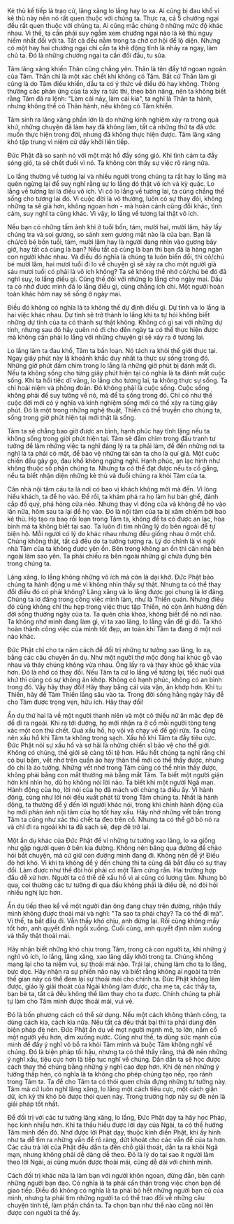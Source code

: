 Kẻ thù kế tiếp là trạo cử, lăng xăng lo lắng hay lo xa. Ai cũng bị đau khổ vì kẻ thù này nên nó rất quen thuộc với chúng ta. Thực ra, cả 5 chướng ngại đều rất quen thuộc với chúng ta. Ai cũng mắc chúng ở những mức độ khác nhau. Vì thế, ta cần phải suy ngẫm xem chướng ngại nào là kẻ thù nguy hiểm nhất đối với ta. Tất cả đều nằm trong ta chờ cơ hội để lộ diện. Nhưng có một hay hai chướng ngại chỉ cần ta khẽ động tĩnh là nhảy ra ngay, làm chủ ta. Đó là những chướng ngại ta cần đối đầu, tu sửa.

Tâm lăng xăng khiến Thân cũng chẳng yên. Thân là tên đầy tớ ngoan ngoãn của Tâm. Thân chỉ là một xác chết khi không có Tâm. Bất cứ Thân làm gì cũng là do Tâm điều khiển, dầu ta có ý thức về điều đó hay không. Thông thường các phản ứng của ta xảy ra tức thì, theo bản năng, nên ta không biết rằng Tâm đã ra lệnh: "Làm cái này, làm cái kia", ta nghĩ là Thân ta hành, nhưng không thể có Thân hành, nếu không có Tâm khiển.

Tâm sinh ra lăng xăng phần lớn là do những kinh nghiệm xảy ra trong quá khứ, những chuyện đã làm hay đã không làm, tất cả những thứ ta đã ước muốn thực hiện trong đời, nhưng đã không thực hiện được. Tâm lăng xăng khó tập trung vì niệm cứ dấy khởi liên tiếp.

Đức Phật đã so sanh nó với một mặt hồ đầy sóng gió. Khi tình cảm ta đầy sóng gió, ta sẽ chết đuối vì nó. Ta không còn thấy sự việc rõ ràng nữa. 

Lo lắng thường về tương lai và nhiều người trong chúng ta rất hay lo lắng mà quên ngừng lại để suy nghĩ rằng sự lo lắng đó thật vô ích và kỳ quặc. Lo lắng về tương lai là điều vô ích. Vì có lo lắng về tương lai, ta cũng chẳng thể sống cho tương lai đó. Vì cuộc đời là vô thường, luôn có sự thay đỏi, không những ta sẽ già hơn, không ngoan hơn - mà hoàn cảnh cũng đổi khác, tình cảm, suy nghĩ ta cũng khác. Vì vậy, lo lắng về tương lai thật vô ích.

Nếu bạn có những tấm ảnh khi ở tuổi bốn, tám, mười hai, mười lăm, hãy lấy chúng tra và soi gương, so sánh xem gương mặt nào là của bạn. Bạn là chú/cô bé bốn tuổi, tám, mười lăm hay là người đang nhìn vào gương bây giờ, hay tất cả cùng là bạn? Nếu tất cả cùng là bạn thì bạn đã là hàng ngàn con người khác nhau. Và điều đó nghĩa là chúng ta luôn biến đổi, thì cô/chú bé mười lăm, hai mươi tuổi đi lo về chuyện gì sẽ xảy ra cho một người già sáu mươi tuổi có phải là vô ích không? Ta sẽ không thể nhớ cô/chú bé đó đã nghĩ suy, lo lắng điều gì. Cũng thế đối với những lo lắng cho ngày mai. Dầu ta có nhớ được mình đã lo lắng điều gì, cũng chẳng ích chi. Một người hoàn toàn khác hôm nay sẽ sống ở ngày mai. 

Điều đó không có nghĩa là ta không thể dự định điều gì. Dự tính và lo lắng là hai việc khác nhau. Dự tính sẽ trở thành lo lắng khi ta tự hỏi không biết những dự tính của ta có thành sự thật không. Không có gì sai với những dự tính, nhưng sau đó hãy quên nó đi cho đến ngày ta có thể thực hiện được mà không cần phải lo lắng với những chuyện gì sẽ xảy ra ở tương lai.

Lo lắng làm ta đau khổ, Tâm ta bấn loạn. Nó tách ra khỏi thế giới thực tại. Ngay giây phút này là khoảnh khắc duy nhất ta thực sự sống trong đó. Những giờ phút đấm chìm trong lo lắng là những giờ phút bị đánh mất đi. Nếu ta không sống cho từng giây phút hiện tại có nghĩa là ta đánh mất cuộc sống. Khi ta hối tiếc dĩ vãng, lo lắng cho tương lai, ta không thực sự sống. Ta chỉ hoài niệm và phỏng đoán. Đó không phải là cuộc sống. Cuộc sống không phải để suy tưởng về nó, mà để ta sống trong đó. Chỉ có như thế cuộc đời mới có ý nghĩa và kinh nghiệm sống mới có thể xảy ra từng giây phút. Đó là một trong những nghệ thuật, Thiền có thể truyền cho chúng ta, sống trong giờ phút hiện tại mới thật là sống.

Tâm ta sẽ chẳng bao giờ được an bình, hạnh phúc hay tĩnh lặng nếu ta không sống trong giời phút hiện tại. Tâm sẽ đắm chìm trong đấu tranh tư tưởng để làm những việc ta nghĩ đáng lý ra ta phải làm, để đến những nơi ta nghĩ là ta phải có mặt, để bảo vệ những tài sản ta cho là quí giá. Một cuộc chiến đấu gây go, đau khổ không ngừng nghỉ. Hạnh phúc, an lạc hình như không thuộc số phận chúng ta. Nhưng ta có thể đạt được nếu ta cố gắng, nếu ta biết nhận diện những kẻ thù và đuổi chúng ra khỏi Tâm của ta. 

Căn nhà nội tâm cảu ta là nơi có bao vị khách không mời mà đến. Vì lòng hiếu khách, ta để họ vào. Để rồi, ta khám phá ra họ làm hư bàn ghế, đánh cắp đồ quý, phá hỏng cửa nẻo. Nhưng thay vì đóng cửa và không để họ vào lần nữa, hôm sau ta lại để họ vào. Đó là nội tâm của ta bị xâm chiếm bởi bao kẻ thù. Họ tạo ra bao rối loạn trong Tâm ta, không để ta có được an lạc, hòa bình mà ta không biết tại sao. Ta luôn đi tìm những lý do bên ngoài để tự biện hộ. Mỗi người có lý do khác nhau nhưng đều giống nhau ở một chỗ. Chúng không thật, tất cả đều do ta tưởng tượng ra. 
Lý do chính là vì ngôi nhà Tâm của ta không được yên ổn. Bên trong không an ổn thì căn nhà bên ngoài làm sao yên. Ta phải chiếu ra bên ngoài những gì chứa đựng bên trong chúng ta. 

Lăng xăng, lo lắng không những vô ích mà còn là dại khờ. Đức Phật bảo chúng ta hành động u mê vì không nhìn thấy sự thật. Nhưng ta có thể thay đổi điều đó có phải không? Lăng xăng và lo lắng được gọi chung là lơ đãng. Chúng ta lơ đãng trong công việc mình làm, như là Thiền quán. Nhưng điều đó cũng không chỉ thu hẹp trong việc thực tập Thiền, nó còn ảnh hưởng đến đời sống thường ngày của ta. Ta quên chìa khóa, không biết để nó nơi nào. Ta không nhớ mình đang làm gì, vì ta xao lãng, lo lắng vấn đề gì đó. Ta khó hoàn thành công việc của mình tốt đẹp, an toàn khi Tâm ta đang ở một nơi nào khác.

Đức Phật chỉ cho ta năm cách để đối trị những tư tưởng xao lãng, lo xa, bằng các câu chuyện ẩn dụ. Như một người thợ mộc đóng hai khúc gỗ vào nhau và tháy chúng không vừa nhau. Ông lấy ra và thay khúc gỗ khác vừa hơn. Đó là nhờ có thay đổi. Nếu Tâm ta cứ lo lắng về tương lại, tiếc nuối quá khứ thì cũng có sự không ăn khớp. Không có hạnh phúc, không có an bình trong đó. Vậy hãy thay đổi! Hãy thay bằng cái vừa vặn, ăn khớp hơn. Khi tu Thiền, hãy để Tâm Thiền lắng sâu vào ta. Trong đời sống hằng ngày hãy để cho Tâm được trọng vẹn, hữu ích. Hãy thay đổi!

Ẩn dụ thứ hai là về một người thanh niên và một cô thiếu nữ ăn mặc đẹp đẽ để đi ra ngoài. Khi ra tới đường, họ mới nhận ra ở cổ mỗi người tòng teng xác một con thú chết. Quá xấu hổ, họ vội vã chạy về để gội rửa. Ta cũng nên xấu hổ khi Tâm ta không trong sạch. Xấu hổ khi Tâm ta đầy tiêu cực. Đức Phật nói sự xấu hổ và sợ hãi là những chiến sĩ bảo vệ cho thế giới. Không có chúng, thế giới sẽ càng tồi tệ hơn. Hầu hết chúng ta nghĩ rằng chỉ có bụi bặm, vết nhơ trên quần áo hay thân thể mới có thể thấy được, nhưng đó chỉ là ảo tưởng. Những vết nhơ trong Tâm cũng có thể nhìn thấy được, không phải bằng con mắt thường mà bằng mắt Tâm. Ta biết một người giận hờn khi nhìn họ, dù họ không nói lời nào. Ta biết khi một người Ngã mạn. Hành động của họ, lời nói của họ đã mách với chúng ta điều ấy. Vì hành động, cũng như lời nói đều xuất phát từ trong Tâm chúng ta. Nhất là hành động, ta thường để ý đến lời người khác nói, trong khi chính hành động của họ mới phản ánh nội tâm của họ tốt hay xấu. Hãy nhớ những vết bẩn trong Tâm ta cũng như xác thú chết ta đeo trên cổ. Nhưng ta có thể gỡ bỏ nó ra và chỉ đi ra ngoài khi ta đã sạch sẽ, đẹp đẽ trở lại.

Một ẩn dụ khác của Đức Phật để ví những tư tưởng xao lãng, lo xa giống như gặp người quen ở bên kia đường. Không nên băng qua đường để chào hỏi bắt chuyện, mà cứ giữ con đường mình đang đi. Không nên để ý! Điều đó hơi khó. Vì khi ta không để ý đến chúng thì ta cũng đã bắt đầu có sự thay đổi. Làm được như thế đòi hỏi phải có một Tâm cứng rắn. Hai trường hợp đầu dễ xử hơn. Người ta có thể dễ xấu hổ vì ai cũng có lương tâm. Nhưng bỏ qua, coi thường các tư tưởng đi qua đầu không phải là điều dễ, nó đòi hỏi nhiều nghị lực hơn.

Ẩn dụ tiếp theo kể về một người đàn ông đang chạy trên đường, nhận thấy mình không được thoải mái và nghĩ: "Ta sao ta phải chạy? Ta có thể đi mà". Vì thế, ta bắt đầu đi. Vẫn thấy khó chịu, anh đứng lại. Rồi cũng không mấy tốt hơn, anh quyết định ngồi xuống. Cuối cùng, anh quyết định nằm xuống và thấy thật thoải mái.

Hãy nhận biết những khó chịu trong Tâm, trong cả con người ta, khi những ý nghĩ vô ích, lo lắng, lăng xăng, xao lãng dấy khởi trong ta. Chúng không mang lại cho ta niềm vui, sự thoải mái nào. Trái lại, chúng làm cho ta lo lắng, bực dọc. Hãy nhận ra sự phiền não này và biết rằng không ai ngoài ta trên thế gian này có thể đem lại sự thoải mái cho chính ta. Đức Phật không làm được, giáo lý giải thoát của Ngài không làm được, cha mẹ ta, các thầy ta, bạn bè ta, tất cả đều không thể làm thay cho ta được. Chính chúng ta phải tự làm cho Tâm mình được thoải mái, vui vẻ.

Đó là bốn phương cách có thể sử dụng. Nếu một cách không thành công, ta dùng cách kia, cách kia nữa. Nếu tất cả đều thất bại thì ta phải dùng đến biện pháp đè nén. Đức Phật ẩn dụ về mọt người mạnh mẽ, to lớn, nắm cổ một người yếu hơn, dìm xuống nước. Cũng như thế, ta dùng sức mạnh của mình để đẩy ý nghĩ vô bổ ra khỏi Tâm mình và buộc Tâm không nghĩ về chúng. Đó là biện pháp tối hậu, nhưng ta có thể thấy rằng, thà đè nén những ý nghĩ xấu, tiêu cực hơn là tiếp tục nghĩ về chúng. Dần dần ta sẽ học được cách thay thế chúng bằng những ý nghĩ cao đẹp hơn. Khi đè nén những ý tưởng thấp hèn, có nghĩa là ta không cho phép chúng tạo nếp, rạo rãnh trong Tâm ta. Ta để cho Tâm ta có thói quen chứa đựng những tư tưởng này. Tâm mà cứ luôn nghĩ lăng xăng, lo lắng một cách tiêu cực, một cách giận dữ, ích kỷ thì khó bỏ được thói quen này. Trong trường hợp này sự đè nén là giải pháp tốt nhất.

Để đối trị với các tư tưởng lăng xăng, lo lắng, Đức Phật dạy ta hãy học Pháp, học kinh nhiều hơn. Khi ta thấu hiểu được lời dạy của Ngài, ta có thể hướng Tâm mình đến đó. Nhớ được lời Phật dạy, thuộc kinh điển Phật, khi ấy hình như ta dễ tìm ra những vấn đề rõ ràng, dứt khoát cho các vấn đề của ta hơn. Các câu trả lời của Phật đều dẫn ta đến chỗ giải thoát, dẫn ta ra khỏi Ngã mạn, nhưng không phải dễ dàng dễ theo. Đó là lý do tại sao ít người làm theo lời Ngài, ai cũng muốn được thoải mái, cũng dễ dãi với chính mình.

Cách đối trị khác nữa là làm bạn với người khôn ngoan, đứng đắn, bên cạnh những người bạn đạo. Có nghĩa là ta phải cẩn thận trong việc chọn bạn để giao tiếp. Điều đó không có nghĩa là ta phải bỏ hết những người bạn cũ của mình, nhưng ta phải tìm những người ta có thể trao đổi về những câu chuyện tinh tế, làm phấn chấn ta. Ta chọn bạn như thế nào cũng nói lên được con người ta thế ấy.

